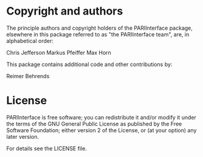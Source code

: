 # Copyright and authors

The principle authors and copyright holders of the PARIInterface
package, elsewhere in this package referred to as "the PARIInterface
team", are, in alphabetical order:

Chris Jefferson
Markus Pfeiffer
Max Horn

This package contains additional code and other contributions by:

Reimer Behrends

# License

PARIInterface is free software; you can redistribute it and/or modify
it under the terms of the GNU General Public License as published by the
Free Software Foundation; either version 2 of the License, or (at your
option) any later version.

For details see the LICENSE file.
